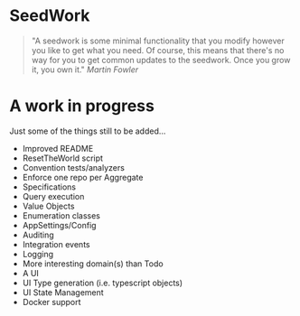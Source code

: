 # SeedWork

> "A seedwork is some minimal functionality that you modify however you like to get what you need. Of course, this means that there's no way for you to get common updates to the seedwork. Once you grow it, you own it." _Martin Fowler_

# A work in progress

Just some of the things still to be added...

- Improved README
- ResetTheWorld script
- Convention tests/analyzers
- Enforce one repo per Aggregate
- Specifications
- Query execution
- Value Objects
- Enumeration classes
- AppSettings/Config
- Auditing
- Integration events
- Logging
- More interesting domain(s) than Todo
- A UI
- UI Type generation (i.e. typescript objects)
- UI State Management
- Docker support
